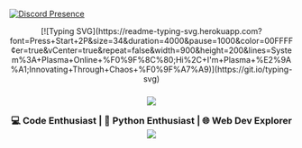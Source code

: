 [![Discord Presence](https://lanyard.cnrad.dev/api/1190655443832414336?theme=dark&borderRadius=&ignoreAppId=&showDisplayName=true&idleMessage=)](https://discord.com/users/1190655443832414336)



<div align="center">
  [![Typing SVG](https://readme-typing-svg.herokuapp.com?font=Press+Start+2P&size=34&duration=4000&pause=1000&color=00FFFF&center=true&vCenter=true&repeat=false&width=900&height=200&lines=System%3A+Plasma+Online+%F0%9F%8C%80;Hi%2C+I'm+Plasma+%E2%9A%A1;Innovating+Through+Chaos+%F0%9F%A7%A9)](https://git.io/typing-svg)
</div>



<h3 align="center">
  <img src="https://i.imgur.com/0MAtmBh.png" />
  
  💻 Code Enthusiast | 🐍 Python Enthusiast | 🌐 Web Dev Explorer
  <img src="https://i.imgur.com/0MAtmBh.png" />
</h3>
